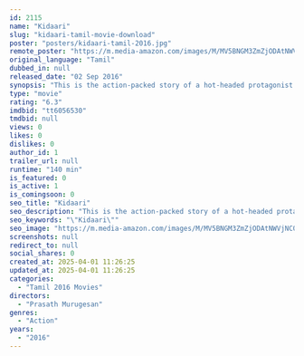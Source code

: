 ```yaml
---
id: 2115
name: "Kidaari"
slug: "kidaari-tamil-movie-download"
poster: "posters/kidaari-tamil-2016.jpg"
remote_poster: "https://m.media-amazon.com/images/M/MV5BNGM3ZmZjODAtNWVjNC00ZTE2LTkxM2QtZWU2OWVjZTBkODNiXkEyXkFqcGdeQXVyMTEzNzg0Mjkx._V1_SX300.jpg"
original_language: "Tamil"
dubbed_in: null
released_date: "02 Sep 2016"
synopsis: "This is the action-packed story of a hot-headed protagonist looking to solve the murder of his godfather. There are multiple suspects, each of whom has strong motives for the deed."
type: "movie"
rating: "6.3"
imdbid: "tt6056530"
tmdbid: null
views: 0
likes: 0
dislikes: 0
author_id: 1
trailer_url: null
runtime: "140 min"
is_featured: 0
is_active: 1
is_comingsoon: 0
seo_title: "Kidaari"
seo_description: "This is the action-packed story of a hot-headed protagonist looking to solve the murder of his godfather. There are multiple suspects, each of whom has strong motives for the deed."
seo_keywords: "\"Kidaari\""
seo_image: "https://m.media-amazon.com/images/M/MV5BNGM3ZmZjODAtNWVjNC00ZTE2LTkxM2QtZWU2OWVjZTBkODNiXkEyXkFqcGdeQXVyMTEzNzg0Mjkx._V1_SX300.jpg"
screenshots: null
redirect_to: null
social_shares: 0
created_at: 2025-04-01 11:26:25
updated_at: 2025-04-01 11:26:25
categories:
  - "Tamil 2016 Movies"
directors:
  - "Prasath Murugesan"
genres:
  - "Action"
years:
  - "2016"
---
```


